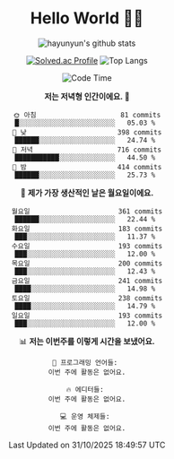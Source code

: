 <div align="center">

# Hello World 🙋‍♀️

![hayunyun's github stats](https://github-readme-stats.vercel.app/api?username=hayunyun&show_icons=true) 

 
[![Solved.ac Profile](http://mazassumnida.wtf/api/generate_badge?boj=hayunyun)](https://solved.ac/hayunyun)
 ![Top Langs](https://github-readme-stats.vercel.app/api/top-langs/?username=hayunyun&layout=compact)

<!--START_SECTION:waka-->
![Code Time](http://img.shields.io/badge/Code%20Time-582%20hrs%2047%20mins-blue)

**저는 저녁형 인간이에요. 🦉** 

```text
🌞 아침                     81 commits          █░░░░░░░░░░░░░░░░░░░░░░░░   05.03 % 
🌆 낮　                     398 commits         ██████░░░░░░░░░░░░░░░░░░░   24.74 % 
🌃 저녁                     716 commits         ███████████░░░░░░░░░░░░░░   44.50 % 
🌙 밤　                     414 commits         ██████░░░░░░░░░░░░░░░░░░░   25.73 % 
```
📅 **제가 가장 생산적인 날은 월요일이에요.** 

```text
월요일                      361 commits         ██████░░░░░░░░░░░░░░░░░░░   22.44 % 
화요일                      183 commits         ███░░░░░░░░░░░░░░░░░░░░░░   11.37 % 
수요일                      193 commits         ███░░░░░░░░░░░░░░░░░░░░░░   12.00 % 
목요일                      200 commits         ███░░░░░░░░░░░░░░░░░░░░░░   12.43 % 
금요일                      241 commits         ████░░░░░░░░░░░░░░░░░░░░░   14.98 % 
토요일                      238 commits         ████░░░░░░░░░░░░░░░░░░░░░   14.79 % 
일요일                      193 commits         ███░░░░░░░░░░░░░░░░░░░░░░   12.00 % 
```


📊 **저는 이번주를 이렇게 시간을 보냈어요.** 

```text
💬 프로그래밍 언어들: 
이번 주에 활동은 없어요.

🔥 에디터들: 
이번 주에 활동은 없어요.

💻 운영 체제들: 
이번 주에 활동은 없어요.
```


 Last Updated on 31/10/2025 18:49:57 UTC
<!--END_SECTION:waka-->

<!--
**hayunyun/hayunyun** is a ✨ _special_ ✨ repository because its `README.md` (this file) appears on your GitHub profile.

Here are some ideas to get you started:

- 🔭 I’m currently working on ...
- 🌱 I’m currently learning ...
- 👯 I’m looking to collaborate on ...
- 🤔 I’m looking for help with ...
- 💬 Ask me about ...
- 📫 How to reach me: ...
- 😄 Pronouns: ...
- ⚡ Fun fact: ...
-->



